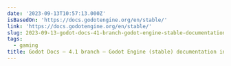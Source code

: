 ```yaml
---
date: '2023-09-13T10:57:13.000Z'
isBasedOn: 'https://docs.godotengine.org/en/stable/'
link: 'https://docs.godotengine.org/en/stable/'
slug: 2023-09-13-godot-docs-41-branch-godot-engine-stable-documentation-in-english
tags:
  - gaming
title: Godot Docs – 4.1 branch — Godot Engine (stable) documentation in English
---
```


